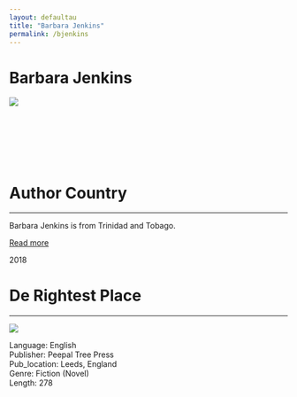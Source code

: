 ```yaml
---
layout: defaultau
title: "Barbara Jenkins"
permalink: /bjenkins
---
```

<!-- partial:index.partial.html -->
<div class="content">
    <h1>Barbara Jenkins</h1>
    <div class="quote">
        <div><img src="https://encrypted-tbn1.gstatic.com/images?q=tbn:ANd9GcRYgH5JWQRilbhKkS-8Py6EEoDR8nxqe-MiqQezQ3TIXeKC6TVx" class="logo"></div>
    </div>
    <div class="timeline">
        <div style="padding-bottom:100px;"></div>
        <div class="block">
            <div class="date right"><p class="right"></p></div>
            <div class="dot"></div>
            <div class="left first">
                <h1>Author Country</h1><hr>
            <p>Barbara Jenkins is from  Trinidad and Tobago.</p>
                <a href="https://en.wikipedia.org/wiki/Barbara_Jenkins"_blank">Read more</a>
            </div>
        </div>
  	 <div class="block">
            <div class="date left"><p class="left">2018</p></div>
            <div class="dot"></div>
            <div class="right">
                <h1>De Rightest Place</h1><hr>
                <p><img src="https://m.media-amazon.com/images/I/41fsReWYHFL._SY291_BO1,204,203,200_QL40_FMwebp_.jpg"></p>
                <p>
                Language: English<br/>
                Publisher: Peepal Tree Press<br/>
                Pub_location: Leeds, England<br/>
                Genre: Fiction (Novel)<br/>
                Length: 278<br/>                   </p>
            </div>
        </div>